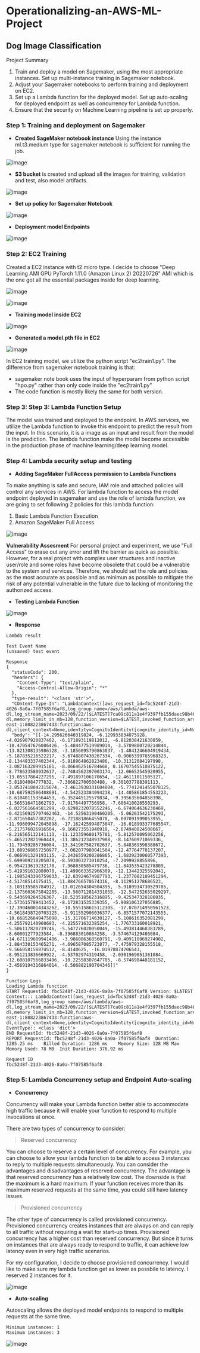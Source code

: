 # Operationalizing-an-AWS-ML-Project
## Dog Image Classification

Project Summary

1. Train and deploy a model on Sagemaker, using the most appropriate instances. Set up multi-instance training in Sagemaker notebook.
2. Adjust your Sagemaker notebooks to perform training and deployment on EC2.
3. Set up a Lambda function for the deployed model. Set up auto-scaling for deployed endpoint as well as concurrency for Lambda function.
4. Ensure that the security on Machine Learning pipeline is set up properly.

### Step 1: Training and deployment on Sagemaker

- **Created SageMaker notebook instance** 
Using the instance ml.t3.medium type for sagemaker notebook is sufficient for running the job.

![image](screenshots/sagemaker_notebook_instance.jpg)

- **S3 bucket** is created and upload all the images for training, validation and test, also model artifacts.

![image](screenshots/s3_bucket.jpg)

- **Set up policy for Sagemaker Notebook**

![image](screenshots/amazon_sagemaker_policy.jpg)

- **Deployment model Endpoints**

![image](screenshots/model_endpoint.jpg)

### Step 2: EC2 Training
  Created a EC2 instance with t2.micro type. I decide to choose "Deep Learning AMI GPU PyTorch 1.11.0 (Amazon Linux 2) 20220726" AMI which is the one got all the essential packages inside for deep learning.


![image](screenshots/EC2_instance.jpg)

![image](screenshots/EC2_config.jpg)

- **Training model inside EC2**

![image](screenshots/model_training_by_ec2.jpg)

- **Generated a model.pth file in EC2**

![image](screenshots/model_file_in_ec2.jpg)

In EC2 training model, we utilize the python script "ec2train1.py". The difference from sagemaker notebook training is that:
- sagemaker note book uses the input of hyperparam from python script "hpo.py" rather than only code inside the "ec2train1.py"
- The code function is mostly likely the same for both version. 


### Step 3: Step 3: Lambda Function Setup 

The model was trained and deployed to the endpoint. In AWS services, we utilize the Lambda function to invoke this endpoint to predict the result from the input. In this scenario, it is a image as an input and result from the model is the prediction. The lambda function make the model become accessible in the production phase of machine learning/deep learning model.


### Step 4: Lambda security setup and testing 

- **Adding SageMaker FullAccess permission to Lambda Functions**

To make anything is safe and secure, IAM role and attached policies will control any services in AWS. For lambda function to access the model endpoint deployed in sagemaker and use the role of lambda function, we are going to set following 2 policies for this lambda function:
1. Basic Lambda Function Execution 
2. Amazon SageMaker Full Access

![image](screenshots/lambda_function_sercurity.jpg)

**Vulnerability Assesment** 
For personal project and experiment, we use "Full Access" to erase out any error and lift the barrier as quick as possible. However, for a real project with complex user structures and inactive user/role and some roles have become obsolete that could be a vulnerable to the system and services. Therefore, we should set the role and policies as the most accurate as possible and as minimun as possible to mitigate the risk of any potential vulnerable in the future due to lacking of monitoring the authorized access.

- **Testing Lambda Function**

![image](screenshots/test_event_lambda_function.jpg)

- **Response**
```
Lambda result

Test Event Name
(unsaved) test event

Response
{
  "statusCode": 200,
  "headers": {
    "Content-Type": "text/plain",
    "Access-Control-Allow-Origin": "*"
  },
  "type-result": "<class 'str'>",
  "COntent-Type-In": "LambdaContext([aws_request_id=fbc5248f-21d3-4026-8a0a-7f07585f6af8,log_group_name=/aws/lambda/aws-dl,log_stream_name=2023/09/22/[$LATEST]7ca09c811a1e4f9397fb155daec98b46,function_name=aws-dl,memory_limit_in_mb=128,function_version=$LATEST,invoked_function_arn=arn:aws:lambda:us-east-1:808223867433:function:aws-dl,client_context=None,identity=CognitoIdentity([cognito_identity_id=None,cognito_identity_pool_id=None])])",
  "body": "[[-14.295626640319824, -6.129933834075928, -4.026907920837402, -6.171893119812012, -6.812038421630859, -10.470547676086426, -5.484477519989014, -3.5709800720214844, -13.821308135986328, -3.1856095790863037, -1.4841246604919434, -5.187835216522217, -3.6748807430267334, -0.9065399765968323, -8.134483337402344, -5.918964862823486, -10.31312084197998, -3.087163209915161, -8.066462516784668, 0.16707545518875122, -8.778623580932617, -2.7484562397003174, -12.06652545928955, -13.05517864227295, -7.491897106170654, -12.46111011505127, -5.81804084777832, -7.386822700500488, -9.301037788391113, -3.8537418842315674, -3.4613938331604004, -5.7741241455078125, -10.687592506408691, -4.542523384094238, -14.405861854553223, -8.610401153564453, -6.352445125579834, -9.395635604858398, -1.565516471862793, -7.91764497756958, -7.606410026550293, -6.027561664581299, -0.6298232078552246, -6.674064636230469, -0.42156925797462463, -14.52563190460205, -5.06263542175293, -2.871650457382202, -6.721881866455078, -6.007091999053955, -11.996099472045898, -17.162425994873047, -16.018993377685547, -5.217576026916504, -9.160273551940918, -2.674940824508667, -8.216565132141113, -11.123359680175781, -5.812570095062256, -5.465212821960449, -11.386212348937988, -8.14760971069336, -11.79459285736084, -13.341967582702637, -5.848369598388672, -13.889368057250977, -3.082077980041504, -12.47764778137207, -6.066991329193115, -2.2436559200286865, -1.6839230060577393, -5.699909210205078, -8.593003273010254, -7.2099928855896, -6.954213619232178, -7.968830585479736, -11.843535423278809, -5.419391632080078, -11.499663352966309, -12.13442325592041, -1.1905243396759033, -12.83924674987793, -1.2377082109451294, -4.51748514175415, -11.884766578674316, -8.112951278686523, -3.103135585784912, -13.012654304504395, -5.9189934730529785, -2.1375603675842285, -13.560712814331055, -12.547252655029297, -9.543699264526367, -10.523518562316895, -9.425347328186035, -3.573615789413452, -8.172831535339355, -5.908106327056885, -12.390460014343262, -10.555158615112305, -17.070714950561523, -4.5618438720703125, -5.911552906036377, -6.8571577072143555, -10.668526649475098, -15.31706714630127, -5.108616352081299, -4.255792140960693, -4.225571632385254, -1.776733160018921, -5.506117820739746, -5.547276020050049, -15.493814468383789, -8.60001277923584, -8.396883010864258, -3.574674129486084, -14.671119689941406, -3.986086368560791, -9.409110069274902, -1.884330153465271, -4.696587085723877, -7.475979328155518, -9.566058158874512, -8.4140625, -16.01978874206543, -8.951213836669922, -4.53702974319458, -2.0301969051361084, -12.608107566833496, -10.22558307647705, -8.574698448181152, -3.4569194316864014, -6.506882190704346]]"
}

Function Logs
Loading Lambda function
START RequestId: fbc5248f-21d3-4026-8a0a-7f07585f6af8 Version: $LATEST
Context::: LambdaContext([aws_request_id=fbc5248f-21d3-4026-8a0a-7f07585f6af8,log_group_name=/aws/lambda/aws-dl,log_stream_name=2023/09/22/[$LATEST]7ca09c811a1e4f9397fb155daec98b46,function_name=aws-dl,memory_limit_in_mb=128,function_version=$LATEST,invoked_function_arn=arn:aws:lambda:us-east-1:808223867433:function:aws-dl,client_context=None,identity=CognitoIdentity([cognito_identity_id=None,cognito_identity_pool_id=None])])
EventType:: <class 'dict'>
END RequestId: fbc5248f-21d3-4026-8a0a-7f07585f6af8
REPORT RequestId: fbc5248f-21d3-4026-8a0a-7f07585f6af8	Duration: 1285.25 ms	Billed Duration: 1286 ms	Memory Size: 128 MB	Max Memory Used: 78 MB	Init Duration: 376.92 ms

Request ID
fbc5248f-21d3-4026-8a0a-7f07585f6af8
```
### Step 5: Lambda Concurrency setup and Endpoint Auto-scaling

- **Concurrency**

Concurrency will make your Lambda function better able to accommodate high traffic because it will enable your function to respond to multiple invocations at once.

There are two types of concurrency to consider:

> Reserved concurrency

You can choose to reserve a certain level of concurrency. For example, you can choose to allow your lambda function to be able to access 3 instances to reply to multiple requests simultaneously. You can consider the advantages and disadvantages of reserved concurrency. The advantage is that reserved concurrency has a relatively low cost.
The downside is that the maximum is a hard maximum. If your function receives more than its maximum reserved requests at the same time, you could still have latency issues.

> Provisioned concurrency

The other type of concurrency is called provisioned concurrency. Provisioned concurrency creates instances that are always on and can reply to all traffic without requiring a wait for start-up times.
Provisioned concurrency has a higher cost than reserved concurrency.
But since it turns on instances that are always ready to respond to traffic, it can achieve low latency even in very high traffic scenarios.

For my configuration, I decide to choose provisioned concurrency. I would like to make sure my lambda function get as lower as possbile to latency. I reserved 2 instances for it. 

![image](screenshots/setup_concurrency_lambdafunction.jpg)


- **Auto-scaling**

Autoscaling allows the deployed model endpoints to respond to multiple requests at the same time.

```
Minimum instances: 1
Maximum instances: 3
```

![image](screenshots/Autoscaling.jpg)